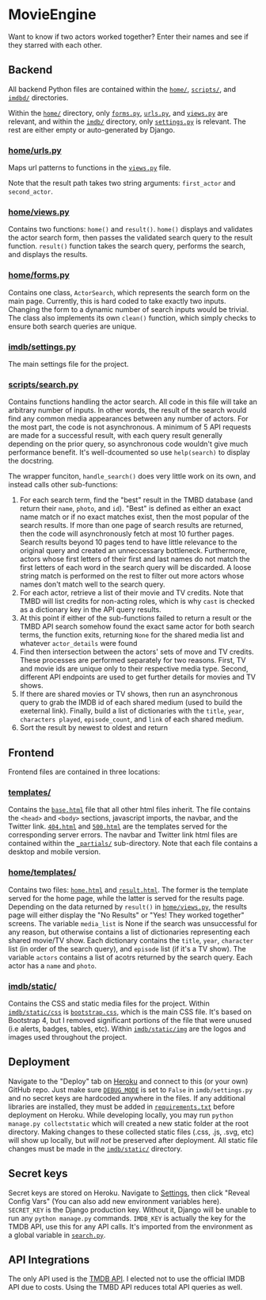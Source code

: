 # MovieEngine

Want to know if two actors worked together? Enter their names and see if they starred with each other.

## Backend

All backend Python files are contained within the [`home/`](https://github.com/sfergusond/imdb/tree/master/home), [`scripts/`](https://github.com/sfergusond/imdb/tree/master/home), and [`imdbd/`](https://github.com/sfergusond/imdb/tree/master/home) directories.

Within the [`home/`](https://github.com/sfergusond/imdb/tree/master/home) directory, only [`forms.py`](https://github.com/sfergusond/imdb/blob/master/home/forms.py), [`urls.py`](https://github.com/sfergusond/imdb/blob/master/home/urls.py), and [`views.py`](https://github.com/sfergusond/imdb/blob/master/home/views.py) are relevant, and within the [`imdb/`](https://github.com/sfergusond/imdb/tree/master/imdb) directory, only [`settings.py`](https://github.com/sfergusond/imdb/blob/master/imdb/settings.py) is relevant. The rest are either empty or auto-generated by Django.

### [home/urls.py](https://github.com/sfergusond/imdb/blob/master/home/urls.py)

Maps url patterns to functions in the [`views.py`](https://github.com/sfergusond/imdb/blob/master/home/views.py) file. 

Note that the result path takes two string arguments: `first_actor` and `second_actor`.

### [home/views.py](https://github.com/sfergusond/imdb/blob/master/home/views.py)

Contains two functions: `home()` and `result()`.
`home()` displays and validates the actor search form, then passes the validated search query to the result function. 
`result()` function takes the search query, performs the search, and displays the results.

### [home/forms.py](https://github.com/sfergusond/imdb/blob/master/home/forms.py)

Contains one class, `ActorSearch`, which represents the search form on the main page. Currently, this is hard coded to take exactly two inputs. Changing the form to a dynamic number of search inputs would be trivial. The class also implements its own `clean()` function, which simply checks to ensure both search queries are unique.

### [imdb/settings.py](https://github.com/sfergusond/imdb/blob/master/imdb/settings.py)

The main settings file for the project.

### [scripts/search.py](https://github.com/sfergusond/imdb/blob/master/scripts/search.py)

Contains functions handling the actor search. All code in this file will take an arbitrary number of inputs. In other words, the result of the search would find any common media appearances between any number of actors. 
For the most part, the code is not asynchronous. A minimum of 5 API requests are made for a successful result, with each query result generally depending on the prior query, so asynchronous code wouldn't give much performance benefit. 
It's well-dcoumented so use `help(search)` to display the docstring.

The wrapper funciton, `handle_search()` does very little work on its own, and instead calls other sub-functions:
1. For each search term, find the "best" result in the TMBD database (and return their `name`, `photo`, and `id`). "Best" is defined as either an exact name match or if no exact matches exist, then the most popular of the search results. If more than one page of search results are returned, then the code will asynchronously fetch at most 10 further pages. Search results beyond 10 pages tend to have little relevance to the original query and created an unneccessary bottleneck. Furthermore, actors whose first letters of their first and last names do not match the first letters of each word in the search query will be discarded. A loose string match is performed on the rest to filter out more actors whose names don't match well to the search query.
2. For each actor, retrieve a list of their movie and TV credits. Note that TMBD will list credits for non-acting roles, which is why `cast` is checked as a dictionary key in the API query results.
3. At this point if either of the sub-functions failed to return a result or the TMBD API search somehow found the exact same actor for both search terms, the function exits, returning `None` for the shared media list and whatever `actor_details` were found
3. Find then intersection between the actors' sets of move and TV credits. These processes are performed separately for two reasons. First, TV and movie ids are unique only to their respective media type. Second, different API endpoints are used to get further details for movies and TV shows.
4. If there are shared movies or TV shows, then run an asynchronous query to grab the IMDB id of each shared medium (used to build the exeternal link). Finally, build a list of dictionaries with the `title`, `year`, `characters played`, `episode_count`, and `link` of each shared medium.
5. Sort the result by newest to oldest and return

## Frontend

Frontend files are contained in three locations:

### [templates/](https://github.com/sfergusond/imdb/tree/master/templates)

Contains the [`base.html`](https://github.com/sfergusond/imdb/blob/master/templates/base.html) file that all other html files inherit. The file contains the `<head>` and `<body>` sections, javascript imports, the navbar, and the Twitter link. [`404.html`](https://github.com/sfergusond/imdb/blob/master/templates/404.html) and [`500.html`](https://github.com/sfergusond/imdb/blob/master/templates/500.html) are the templates served for the corresponding server errors.
The navbar and Twitter link html files are contained within the [`_partials/`](https://github.com/sfergusond/imdb/tree/master/templates/_partials) sub-directory. Note that each file contains a desktop and mobile version.

### [home/templates/](https://github.com/sfergusond/imdb/tree/master/home/templates)

Contains two files: [`home.html`](https://github.com/sfergusond/imdb/blob/master/home/templates/home.html) and [`result.html`](https://github.com/sfergusond/imdb/blob/master/home/templates/result.html). The former is the template served for the home page, while the latter is served for the results page. 
Depending on the data returned by `result()` in [`home/views.py`](https://github.com/sfergusond/imdb/blob/master/home/views.py), the results page will either display the "No Results" or "Yes! They worked together" screens. The variable `media_list` is None if the search was unsuccessful for any reason, but otherwise contains a list of dictionaries representing each shared movie/TV show. Each dictionary contains the `title`, `year`, `character` list (in order of the search query), and `episode` list (if it's a TV show). The variable `actors` contains a list of acotrs returned by the search query. Each actor has a `name` and `photo`.

### [imdb/static/](https://github.com/sfergusond/imdb/tree/master/imdb/static)

Contains the CSS and static media files for the project. Within [`imdb/static/css`](https://github.com/sfergusond/imdb/tree/master/imdb/static/css) is [`bootstrap.css`](https://github.com/sfergusond/imdb/blob/master/imdb/static/css/bootstrap.css), which is the main CSS file. It's based on Bootstrap 4, but I removed significant portions of the file that were unused (i.e alerts, badges, tables, etc). 
Within [`imdb/static/img`](https://github.com/sfergusond/imdb/tree/master/imdb/static/img) are the logos and images used throughout the project.

## Deployment

Navigate to the "Deploy" tab on [Heroku](https://dashboard.heroku.com/apps/imdbactorsearch/deploy/github) and connect to this (or your own) GitHub repo. Just make sure [`DEBUG_MODE`](https://github.com/sfergusond/imdb/blob/master/imdb/settings.py#L27) is set to `False` in `imdb/settings.py` and no secret keys are hardcoded anywhere in the files. 
If any additional libraries are installed, they must be added in [`requirements.txt`](https://github.com/sfergusond/imdb/blob/master/requirements.txt) before deployment on Heroku. 
While developing locally, you may run `python manage.py collectstatic` which will created a new static folder at the root directory. Making changes to these collected static files (.css, .js, .svg, etc) will show up locally, but _will not_ be preserved after deployment. All static file changes must be made in the [`imdb/static/`](https://github.com/sfergusond/imdb/tree/master/imdb/static) directory.

## Secret keys

Secret keys are stored on Heroku. Navigate to [Settings](https://dashboard.heroku.com/apps/imdbactorsearch/settings), then click "Reveal Config Vars" (You can also add new environment variables here). 
`SECRET_KEY` is the Django production key. Without it, Django will be unable to run any `python manage.py` commands. `IMDB_KEY` is actually the key for the TMDB API, use this for any API calls. It's imported from the environment as a global variable in [`search.py`](https://github.com/sfergusond/imdb/blob/master/scripts/search.py).

## API Integrations

The only API used is the [TMDB API](https://developers.themoviedb.org/3). I elected not to use the official IMDB API due to costs. Using the TMBD API reduces total API queries as well.



